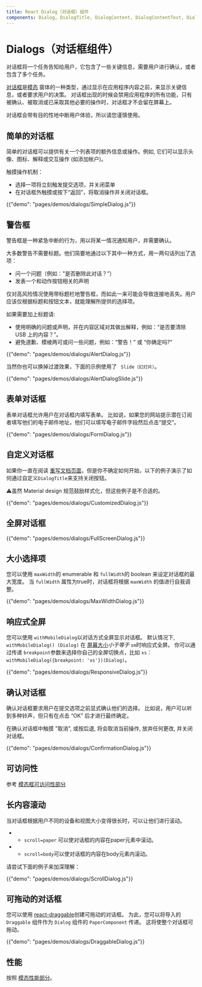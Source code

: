 ```yaml
---
title: React Dialog（对话框）组件
components: Dialog, DialogTitle, DialogContent, DialogContentText, DialogActions, Slide
---
```

# Dialogs（对话框组件）

<p class="description">对话框将一个任务告知给用户，它包含了一些关键信息，需要用户进行确认，或者包含了多个任务。</p>

[对话框](https://material.io/design/components/dialogs.html)是[模态](/utils/modal/) 窗体的一种类型，通过显示在应用程序内容之前，来显示关键信息，或者要求用户的决策。 对话框出现的时候会禁用应用程序的所有功能，只有被确认、被取消或已采取其他必要的操作时，对话框才不会留在屏幕上。

对话框会带有目的性地中断用户体验，所以请您谨慎使用。

## 简单的对话框

简单的对话框可以提供有关一个列表项的额外信息或操作。例如, 它们可以显示头像、图标、解释或交互操作 (如添加帐户)。

触摸操作机制：

- 选择一项将立刻触发提交选项，并关闭菜单
- 在对话框外触摸或按下“返回”，将取消操作并关闭对话框。

{{"demo": "pages/demos/dialogs/SimpleDialog.js"}}

## 警告框

警告框是一种紧急中断的行为，用以将某一情况通知用户，并需要确认。

大多数警告不需要标题。他们简要地通过以下其中一种方式，用一两句话列出了选项：

- 问一个问题（例如："是否删除此对话？”）
- 发表一个和动作按钮相关的声明

仅对高风险情况使用带标题栏地警告框，而如此一来可能会导致连接地丢失。用户应该仅根据标题和按钮文本，就能理解所提供的选择项。

如果需要加上标题请:

- 使用明确的问题或声明，并在内容区域对其做出解释，例如：“是否要清除 USB 上的内容？”。
- 避免道歉、模棱两可或问一些问题，例如：“警告！” 或 “你确定吗?”

{{"demo": "pages/demos/dialogs/AlertDialog.js"}}

当然你也可以换掉过渡效果，下面的示例使用了 ` Slide（幻灯片）`。

{{"demo": "pages/demos/dialogs/AlertDialogSlide.js"}}

## 表单对话框

表单对话框允许用户在对话框内填写表单。 比如说，如果您的网站提示潜在订阅者填写他们的电子邮件地址，他们可以填写电子邮件字段然后点击“提交”。

{{"demo": "pages/demos/dialogs/FormDialog.js"}}

## 自定义对话框

如果你一直在阅读 [重写文档页面](/customization/overrides/)，但是你不确定如何开始，以下的例子演示了如何通过自定义`DialogTitle`来支持关闭按钮。

⚠️虽然 Material design 规范鼓励样式化，但这些例子是不合适的。

{{"demo": "pages/demos/dialogs/CustomizedDialog.js"}}

## 全屏对话框

{{"demo": "pages/demos/dialogs/FullScreenDialog.js"}}

## 大小选择项

您可以使用 `maxWidth`的 enumerable 和 `fullWidth`的 boolean 来设定对话框的最大宽度。 当 `fullWidth` 属性为true时，对话框将根据 `maxWidth` 的值进行自我调整。

{{"demo": "pages/demos/dialogs/MaxWidthDialog.js"}}

## 响应式全屏

您可以使用 `withMobileDialog`以对话方式全屏显示对话框。 默认情况下, `withMobileDialog() (Dialog)` 在 [屏幕大小](/layout/basics/)*小于等于* `sm`时响应式全屏。 你可以通过传递 `breakpoint`参数来选择你自己的全屏切换点，比如 `xs`：`withMobileDialog({breakpoint: 'xs'})(Dialog)`。

{{"demo": "pages/demos/dialogs/ResponsiveDialog.js"}}

## 确认对话框

确认对话框要求用户在提交选项之前显式确认他们的选择。 比如说，用户可以听到多种铃声，但只有在点击 “OK” 后才进行最终确定。

在确认对话框中触摸 "取消", 或按后退, 将会取消当前操作, 放弃任何更改, 并关闭对话框。

{{"demo": "pages/demos/dialogs/ConfirmationDialog.js"}}

## 可访问性

参考 [模态框可访问性部分](/utils/modal/#accessibility)

## 长内容滚动

当对话框根据用户不同的设备和视图大小变得很长时，可以让他们进行滚动。

- - `scroll=paper` 可以使对话框的内容在paper元素中滚动。
- - `scroll=body`可以使对话框的内容在body元素内滚动。

请尝试下面的例子来加深理解：

{{"demo": "pages/demos/dialogs/ScrollDialog.js"}}

## 可拖动的对话框

您可以使用 [react-draggable](https://github.com/mzabriskie/react-draggable)创建可拖动的对话框。 为此，您可以将导入的 `Draggable` 组件作为 `Dialog` 组件的 `PaperComponent` 传递。 这将使整个对话框可拖动。

{{"demo": "pages/demos/dialogs/DraggableDialog.js"}}

## 性能

按照 [模态性能部分](/utils/modal/#performance)。
